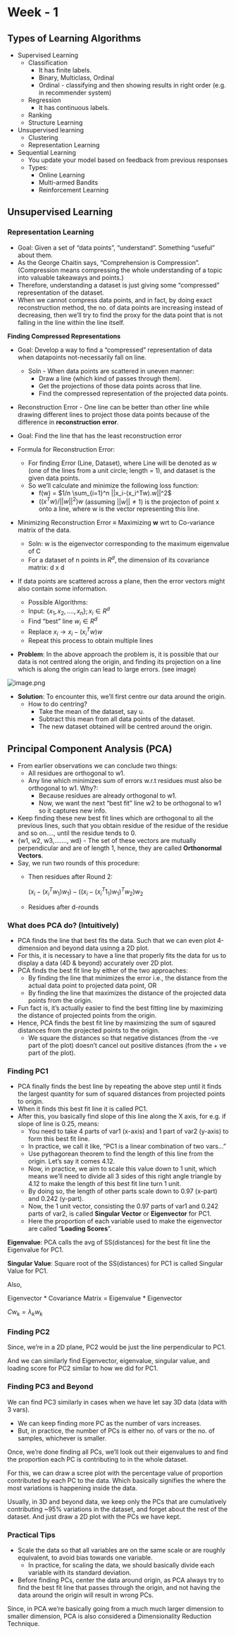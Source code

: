 # Week - 1

## Types of Learning Algorithms

- Supervised Learning
    - Classification
        - It has finite labels.
        - Binary, Multiclass, Ordinal
        - Ordinal - classifying and then showing results in right order (e.g. in recommender system)
    - Regression
        - It has continuous labels.
    - Ranking
    - Structure Learning
- Unsupervised learning
    - Clustering
    - Representation Learning
- Sequential Learning
    - You update your model based on feedback from previous responses
    - Types:
        - Online Learning
        - Multi-armed Bandits
        - Reinforcement Learning

## Unsupervised Learning

### Representation Learning

- Goal: Given a set of “data points”, “understand”. Something “useful” about them.
- As the George Chaitin says, “Comprehension is Compression”. (Compression means compressing the whole understanding of a topic into valuable takeaways and points.)
- Therefore, understanding a dataset  is just giving some “compressed” representation of the dataset.
- When we cannot compress data points, and in fact, by doing exact reconstruction method, the no. of data points are increasing instead of decreasing, then we’ll try to find the proxy for the data point that is not falling in the line within the line itself.

**Finding Compressed Representations**

- Goal: Develop a way to find a “compressed” representation of data when datapoints not-necessarily fall on line.
    - Soln - When data points are scattered in uneven manner:
        - Draw a line (which kind of passes through them).
        - Get the projections of those data points across that line.
        - Find the compressed representation of the projected data points.
- Reconstruction Error - One line can be better than other line while drawing different lines to project those data points because of the difference in **reconstruction error**.
- Goal: Find the line that has the least reconstruction error
- Formula for Reconstruction Error:
    - For finding Error (Line, Dataset), where Line will be denoted as w (one of the lines from a unit circle; length = 1), and dataset is the given data points.
    - So we’ll calculate and minimize the following loss function:
        - f(w) = $1/n \sum_{i=1}^n ||x_i-(x_i^Tw).w||^2$
        - $((x^Tw)/ ||w||^2)w$ (assuming $||w|| \neq 1$) is the projecton of point x onto a line, where w is the vector representing this line.
- Minimizing Reconstruction Error $\equiv$ Maximizing **w** wrt to Co-variance matrix of the data.
    - Soln: w is the eigenvector corresponding to the maximum eigenvalue of C
    - For a dataset of n points in $R^d$, the dimension of its covariance matrix: d x d
- If data points are scattered across a plane, then the error vectors might also contain some information.
    - Possible Algorithms:
    - Input: $\{x_1, x_2, ...., x_n\}; x_i \in R^d$
    - Find “best” line $w_i \in R^d$
    - Replace $x_i \to x_i - (x_i^Tw)w$
    - Repeat this process to obtain multiple lines

- **Problem**: In the above approach the problem is, it is possible that our data is not centred along the origin, and finding its projection on a line which is along the origin can lead to large errors. (see image)

![image.png](./image.png)

- **Solution**: To encounter this, we’ll first centre our data around the origin.
    - How to do centring?
        - Take the mean of the dataset, say u.
        - Subtract this mean from all data points of the dataset.
        - The new dataset obtained will be centred around the origin.

## Principal Component Analysis (PCA)

- From earlier observations we can conclude two things:
    - All residues are orthogonal to w1.
    - Any line which minimizes sum of errors w.r.t residues must also be orthogonal to w1. Why?:
        - Because residues are already orthogonal to w1.
        - Now, we want the next “best fit” line w2 to be orthogonal to w1 so it captures new info.
- Keep finding these new best fit lines which are orthogonal to all the previous lines, such that you obtain residue of the residue of the residue and so on…., until the residue tends to 0.
- {w1, w2, w3,……., wd} - The set of these vectors are mutually perpendicular and are of length 1, hence, they are called **Orthonormal Vectors**.
- Say, we run two rounds of this procedure:
    - Then residues after Round 2:
        
        $(x_i - (x_i^Tw_1)w_1) - ((x_i - (x_i^T1_1)w_1)^Tw_2)w_2$
        
    - Residues after d-rounds

### What does PCA do? (Intuitively)

- PCA finds the line that best fits the data. Such that we can even plot 4-dimension and beyond data usinng a 2D plot.
- For this, it is necessary to have a line that properly fits the data for us to display a data (4D & beyond) accurately over 2D plot.
- PCA finds the best fit line by either of the two approaches:
    - By finding the line that minimizes the error i.e., the distance from the actual data point to projected data point, OR
    - By finding the line that maximizes the distance of the projected data points from the origin.
- Fun fact is, it’s actually easier to find the best fitting line by maximizing the distance of projected points from the origin.
- Hence, PCA finds the best fit line by maximizing the sum of sqaured distances from the projected points to the origin.
    - We square the distances so that negative distances (from the -ve part of the plot) doesn’t cancel out positive distances (from the + ve part of the plot).

### Finding PC1

- PCA finally finds the best line by repeating the above step until it finds the largest quantity for sum of squared distances from projected points to origin.
- When it finds this best fit line it is called PC1.
- After this, you basically find slope of this line along the X axis, for e.g. if slope of line is 0.25, means:
    - You need to take 4 parts of var1 (x-axis) and 1 part of var2 (y-axis) to form this best fit line.
    - In practice, we call it like, “PC1 is a linear combination of two vars…”
    - Use pythagorean theorem to find the length of this line from the origin. Let’s say it comes 4.12.
    - Now, in practice, we aim to scale this value down to 1 unit, which means we’ll need to divide all 3 sides of this right angle triangle by 4.12 to make the length of this best fit line turn 1 unit.
    - By doing so, the length of other parts scale down to 0.97 (x-part) and 0.242 (y-part).
    - Now, the 1 unit vector, consisting the 0.97 parts of var1 and 0.242 parts of var2, is called **Singular Vector** or **Eigenvector** for PC1.
    - Here the proportion of each variable used to make the eigenvector are called “**Loading Scores**”.

**Eigenvalue**: PCA calls the avg of SS(distances) for the best fit line the Eigenvalue for PC1.

**Singular Value**: Square root of the SS(distances) for PC1 is called Singular Value for PC1.

Also, 

Eigenvector * Covariance Matrix = Eigenvalue * Eigenvector

$Cw_k = \lambda_kw_k$

### Finding PC2

Since, we’re in a 2D plane, PC2 would be just the line perpendicular to PC1.

And we can similarly find Eigenvector, eigenvalue, singular value, and loading score for PC2 similar to how we did for PC1.

### Finding PC3 and Beyond

We can find PC3 similarly in cases when we have let say 3D data (data with 3 vars).

- We can keep finding more PC as the number of vars increases.
- But, in practice, the number of PCs is either no. of vars or the no. of samples, whichever is smaller.

Once, we’re done finding all PCs, we’ll look out their eigenvalues to and find the proportion each PC is contributing to in the whole dataset.

For this, we can draw a scree plot with the percentage value of proportion contributed by each PC to the data. Which basically signifies the where the most variations is happening inside the data.

Usually, in 3D and beyond data, we keep only the PCs that are cumulatively contributing ~95% variations in the dataset, and forget about the rest of the dataset. And just draw a 2D plot with the PCs we have kept.

### Practical Tips

- Scale the data so that all variables are on the same scale or are roughly equivalent, to avoid bias towards one variable.
    - In practice, for scaling the data, we should basically divide each variable with its standard deviation.
- Before finding PCs, center the data around origin, as PCA always try to find the best fit line that passes through the origin, and not having the data around the origin will result in wrong PCs.

Since, in PCA we’re basically going from a much much larger dimension to smaller dimension, PCA is also considered a Dimensionality Reduction Technique.